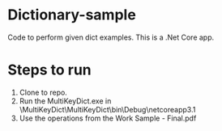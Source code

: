 # Dictionary-sample
Code to perform given dict examples.
This is a .Net Core app.

# Steps to run
1. Clone to repo.
2. Run the MultiKeyDict.exe in \MultiKeyDict\MultiKeyDict\bin\Debug\netcoreapp3.1
3. Use the operations from the Work Sample - Final.pdf
